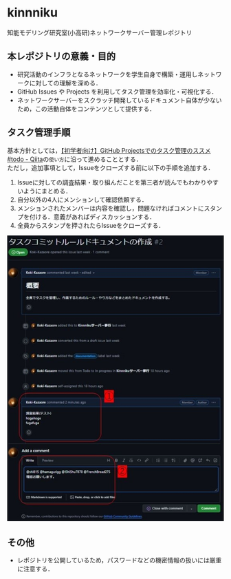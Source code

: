 # kinnniku
知能モデリング研究室(小高研)ネットワークサーバー管理レポジトリ

## 本レポジトリの意義・目的
- 研究活動のインフラとなるネットワークを学生自身で構築・運用しネットワークに対しての理解を深める．
- GitHub Issues や Projects を利用してタスク管理を効率化・可視化する．
- ネットワークサーバーをスクラッチ開発しているドキュメント自体が少ないため，この活動自体をコンテンツとして提供する．

## タスク管理手順
基本方針としては，[【初学者向け】GitHub Projectsでのタスク管理のススメ #todo - Qiita](https://qiita.com/haganenoubik/items/55700919e2e5b127e166#%E4%BD%BF%E3%81%84%E6%96%B9)の`使い方`に沿って進めることとする．<br>
ただし，追加事項として，Issueをクローズする前に以下の手順を追加する．
1. Issueに対しての調査結果・取り組んだことを第三者が読んでもわかりやすいようにまとめる．
2. 自分以外の4人にメンションして確認依頼する．
3. メンションされたメンバーは内容を確認し，問題なければコメントにスタンプを付ける．意義があればディスカッションする．
4. 全員からスタンプを押されたらIssueをクローズする．

![howToUseIssue](images\howToUseIssue.jpg)

## その他
- レポジトリを公開しているため，パスワードなどの機密情報の扱いには厳重に注意する．